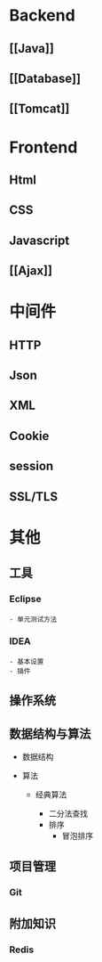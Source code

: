 
# Backend

## [[Java]]

## [[Database]]

## [[Tomcat]]

# Frontend

## Html

## CSS

## Javascript

## [[Ajax]]


# 中间件

## HTTP

## Json

## XML

## Cookie

## session

## SSL/TLS

# 其他

## 工具

### Eclipse

	- 单元测试方法

### IDEA

	- 基本设置
	- 插件

## 操作系统

## 数据结构与算法

- 数据结构
- 算法

	- 经典算法

		- 二分法查找
		- 排序
			- 冒泡排序

## 项目管理

### Git

## 附加知识

### Redis



